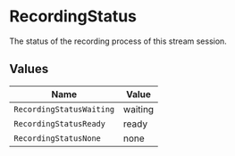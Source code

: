 # RecordingStatus

The status of the recording process of this stream session.


## Values

| Name                     | Value                    |
| ------------------------ | ------------------------ |
| `RecordingStatusWaiting` | waiting                  |
| `RecordingStatusReady`   | ready                    |
| `RecordingStatusNone`    | none                     |